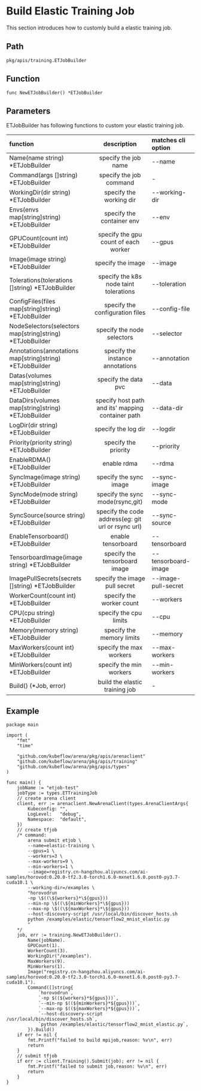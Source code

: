 # Build Elastic Training Job

This section introduces how to customly build a elastic training job.

## Path

    pkg/apis/training.ETJobBuilder

## Function

    func NewETJobBuilder() *ETJobBuilder

## Parameters

ETJobBuilder has following functions to custom your elastic training job.

| function  |  description  | matches cli option |
|:---|:--:|:---|
| Name(name string) *ETJobBuilder   | specify the job name   | --name   |
| Command(args []string) *ETJobBuilder   |  specify the job command  | -   |
| WorkingDir(dir string) *ETJobBuilder   | specify the working dir  |  --working-dir  |
| Envs(envs map[string]string) *ETJobBuilder   | specify the container env   |  --env  |
| GPUCount(count int) *ETJobBuilder   |  specify the gpu count of each worker | --gpus   |
| Image(image string) *ETJobBuilder   |  specify the image  |  --image  |
| Tolerations(tolerations []string) *ETJobBuilder    | specify the k8s node taint tolerations   |  --toleration  |
| ConfigFiles(files map[string]string) *ETJobBuilder    | specify the configuration files   |  --config-file  |
| NodeSelectors(selectors map[string]string) *ETJobBuilder   | specify the node selectors   | --selector   |
| Annotations(annotations map[string]string) *ETJobBuilder   | specify the instance annotations   | --annotation   |
| Datas(volumes map[string]string) *ETJobBuilder   | specify the data pvc   | --data   |
| DataDirs(volumes map[string]string) *ETJobBuilder   |  specify host path and its'  mapping container path  |  --data-dir  |
| LogDir(dir string) *ETJobBuilder   | specify the log dir   | --logdir   |
| Priority(priority string) *ETJobBuilder   | specify the priority   | --priority   |
| EnableRDMA() *ETJobBuilder    | enable rdma   |  --rdma  |
| SyncImage(image string) *ETJobBuilder   | specify the sync image   | --sync-image   |
| SyncMode(mode string) *ETJobBuilder | specify the sync mode(rsync,git)| --sync-mode |
| SyncSource(source string) *ETJobBuilder   | specify the code address(eg: git url or rsync url)   | --sync-source   |
| EnableTensorboard() *ETJobBuilder   | enable tensorboard   |  --tensorboard  |
| TensorboardImage(image string) *ETJobBuilder   | specify the tensorboard image   |  --tensorboard-image  |
| ImagePullSecrets(secrets []string) *ETJobBuilder   | specify the image pull secret   |  --image-pull-secret  |
| WorkerCount(count int) *ETJobBuilder| specify the worker count | --workers|
| CPU(cpu string) *ETJobBuilder| specify the cpu limits| --cpu |
| Memory(memory string) *ETJobBuilder| specify the memory limits| --memory|
| MaxWorkers(count int) *ETJobBuilder| specify the max workers| --max-workers|
| MinWorkers(count int) *ETJobBuilder| specify the min workers| --min-workers|
|  Build() (*Job, error) | build the elastic training job | - |

## Example

    package main

    import (
        "fmt"
        "time"

        "github.com/kubeflow/arena/pkg/apis/arenaclient"
        "github.com/kubeflow/arena/pkg/apis/training"
        "github.com/kubeflow/arena/pkg/apis/types"
    )

    func main() {
        jobName := "etjob-test"
        jobType := types.ETTrainingJob
        // create arena client
        client, err := arenaclient.NewArenaClient(types.ArenaClientArgs{
            Kubeconfig: "",
            LogLevel:   "debug",
            Namespace:  "default",
        })
        // create tfjob
        /* command:
            arena submit etjob \
            --name=elastic-training \
            --gpus=1 \
            --workers=3 \
            --max-workers=9 \
            --min-workers=1 \
            --image=registry.cn-hangzhou.aliyuncs.com/ai-samples/horovod:0.20.0-tf2.3.0-torch1.6.0-mxnet1.6.0.post0-py3.7-cuda10.1 \
            --working-dir=/examples \
            "horovodrun
            -np \$((\${workers}*\${gpus}))
            --min-np \$((\${minWorkers}*\${gpus}))
            --max-np \$((\${maxWorkers}*\${gpus}))
            --host-discovery-script /usr/local/bin/discover_hosts.sh
            python /examples/elastic/tensorflow2_mnist_elastic.py
            "
        */
        job, err := training.NewETJobBuilder().
            Name(jobName).
            GPUCount(1).
            WorkerCount(3).
            WorkingDir("/examples").
            MaxWorkers(9).
            MinWorkers(1).
            Image("registry.cn-hangzhou.aliyuncs.com/ai-samples/horovod:0.20.0-tf2.3.0-torch1.6.0-mxnet1.6.0.post0-py3.7-cuda10.1").
            Command([]string{
                `horovodrun`,
                `-np $((${workers}*${gpus}))`,
                `--min-np $((${minWorkers}*${gpus}))`,
                `--max-np $((${maxWorkers}*${gpus}))`,
                `--host-discovery-script /usr/local/bin/discover_hosts.sh`,
                `python /examples/elastic/tensorflow2_mnist_elastic.py`,
            }).Build()
        if err != nil {
            fmt.Printf("failed to build mpijob,reason: %v\n", err)
            return
        }
        // submit tfjob
        if err := client.Training().Submit(job); err != nil {
            fmt.Printf("failed to submit job,reason: %v\n", err)
            return
        }
    }